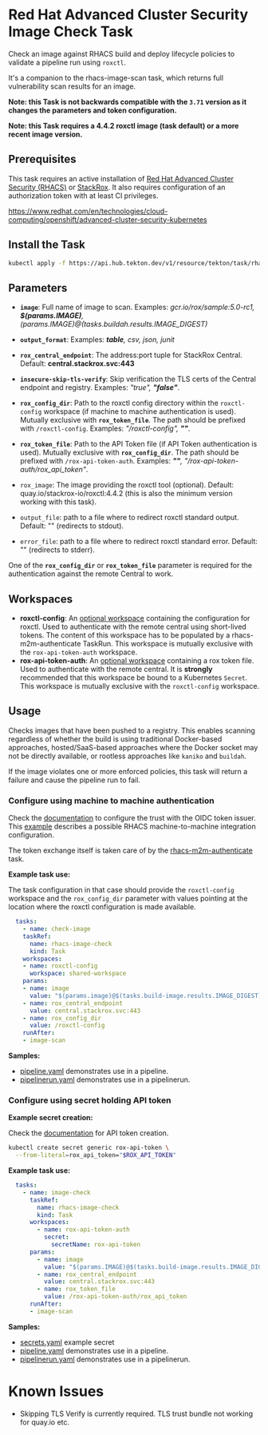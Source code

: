 # Red Hat Advanced Cluster Security Image Check Task

Check an image against RHACS build and deploy lifecycle policies to validate a pipeline run using `roxctl`.

It's a companion to the rhacs-image-scan task, which returns full vulnerability scan results for an image.

**Note: this Task is not backwards compatible with the `3.71` version as it changes the parameters and token configuration.**

**Note: this Task requires a 4.4.2 roxctl image (task default) or a more recent image version.**

## Prerequisites

This task requires an active installation of [Red Hat Advanced Cluster Security (RHACS)](https://www.redhat.com/en/resources/advanced-cluster-security-for-kubernetes-datasheet) or [StackRox](https://www.stackrox.io/).  It also requires configuration of an authorization token with at least CI privileges.

<https://www.redhat.com/en/technologies/cloud-computing/openshift/advanced-cluster-security-kubernetes>

## Install the Task

```bash
kubectl apply -f https://api.hub.tekton.dev/v1/resource/tekton/task/rhacs-image-check/4.0/raw
```

## Parameters

- **`image`**: Full name of image to scan. Examples: _gcr.io/rox/sample:5.0-rc1, **$(params.IMAGE)**, $(params.IMAGE)@$(tasks.buildah.results.IMAGE_DIGEST)_
- **`output_format`**:  Examples: _**table**, csv, json, junit_

- **`rox_central_endpoint`**: The address:port tuple for StackRox Central. Default: **central.stackrox.svc:443**
- **`insecure-skip-tls-verify`**: Skip verification the TLS certs of the Central endpoint and registry. Examples: _"true", **"false"**_.
- **`rox_config_dir`**: Path to the roxctl config directory within the `roxctl-config` workspace (if machine to machine authentication is used). Mutually exclusive with **`rox_token_file`**. The path should be prefixed with `/roxctl-config`. Examples: _"/roxctl-config", **""**_.
- **`rox_token_file`**: Path to the API Token file (if API Token authentication is used). Mutually exclusive with **`rox_config_dir`**. The path should be prefixed with `/rox-api-token-auth`. Examples: _**""**, "/rox-api-token-auth/rox_api_token"_.
- `rox_image`: The image providing the roxctl tool (optional). Default: quay.io/stackrox-io/roxctl:4.4.2 (this is also the minimum version working with this task). 
- `output_file`: path to a file where to redirect roxctl standard output. Default: "" (redirects to stdout).
- `error_file`: path to a file where to redirect roxctl standard error. Default: "" (redirects to stderr).

One of the **`rox_config_dir`** or **`rox_token_file`** parameter is required for the authentication against the remote Central to work.

## Workspaces

- **roxctl-config**: An [optional workspace](https://github.com/tektoncd/pipeline/blob/main/docs/workspaces.md#optional-workspaces) containing the configuration for roxctl. Used to authenticate with the remote central using short-lived tokens. The content of this workspace has to be populated by a rhacs-m2m-authenticate TaskRun. This workspace is mutually exclusive with the `rox-api-token-auth` workspace.
- **rox-api-token-auth**: An [optional workspace](https://github.com/tektoncd/pipeline/blob/main/docs/workspaces.md#optional-workspaces) containing a rox token file. Used to authenticate with the remote central. It is **strongly** recommended that this workspace be bound to a Kubernetes `Secret`. This workspace is mutually exclusive with the `roxctl-config` workspace.

## Usage

Checks images that have been pushed to a registry.  This enables scanning regardless of whether the build is using traditional Docker-based approaches, hosted/SaaS-based approaches where the Docker socket may not be directly available, or rootless approaches like `kaniko` and `buildah`.

If the image violates one or more enforced policies, this task will return a failure and cause the pipeline run to fail.

### Configure using machine to machine authentication

Check the [documentation](https://docs.openshift.com/acs/operating/manage-user-access/configure-short-lived-access.html#configure-short-lived-access_configure-short-lived-access) to configure the trust with the OIDC token issuer. This [example](../../rhacs-m2m-authenticate/0.1/samples/configure-m2m.md) describes a possible RHACS machine-to-machine integration configuration.

The token exchange itself is taken care of by the [rhacs-m2m-authenticate](../../rhacs-m2m-authenticate) task.

**Example task use:**

The task configuration in that case should provide the `roxctl-config` workspace and the `rox_config_dir` parameter with values pointing at the location where the roxctl configuration is made available.

```yaml
  tasks:
    - name: check-image
    taskRef:
      name: rhacs-image-check
      kind: Task
    workspaces:
    - name: roxctl-config
      workspace: shared-workspace
    params:
    - name: image
      value: "$(params.image)@$(tasks.build-image.results.IMAGE_DIGEST)"
    - name: rox_central_endpoint
      value: central.stackrox.svc:443
    - name: rox_config_dir
      value: /roxctl-config
    runAfter:
    - image-scan
```

**Samples:**

* [pipeline.yaml](samples/with-m2m-token/pipeline.yaml) demonstrates use in a pipeline.
* [pipelinerun.yaml](samples/with-m2m-token/pipelinerun.yaml) demonstrates use in a pipelinerun.


### Configure using secret holding API token

**Example secret creation:**

Check the [documentation](https://docs.openshift.com/acs/configuration/configure-api-token.html) for API token creation.

```bash
kubectl create secret generic rox-api-token \
  --from-literal=rox_api_token="$ROX_API_TOKEN"
```

**Example task use:**

```yaml
  tasks:
    - name: image-check
      taskRef:
        name: rhacs-image-check
        kind: Task
      workspaces:
        - name: rox-api-token-auth
          secret:
            secretName: rox-api-token
      params:
        - name: image
          value: "$(params.IMAGE)@$(tasks.build-image.results.IMAGE_DIGEST)"
        - name: rox_central_endpoint
          value: central.stackrox.svc:443
        - name: rox_token_file
          value: /rox-api-token-auth/rox_api_token
      runAfter:
      - image-scan
```

**Samples:**

- [secrets.yaml](samples/with-api-token/secrets.yaml) example secret
- [pipeline.yaml](samples/with-api-token/pipeline.yaml) demonstrates use in a pipeline.
- [pipelinerun.yaml](samples/with-api-token/pipelinerun.yaml) demonstrates use in a pipelinerun.

# Known Issues

* Skipping TLS Verify is currently required. TLS trust bundle not working for quay.io etc.
